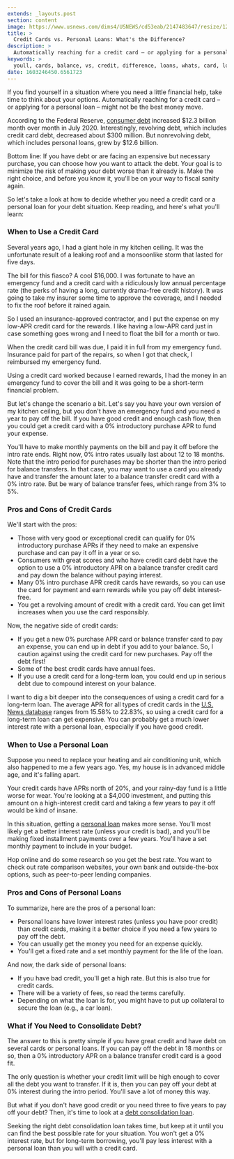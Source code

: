 ```yaml
--- 
extends: _layouts.post 
section: content 
image: https://www.usnews.com/dims4/USNEWS/cd53eab/2147483647/resize/1200x%3E/quality/85/?url=http%3A%2F%2Fmedia.beam.usnews.com%2F37%2Fc8%2F6661f28b4c37b590cd63c3c2e30d%2F200423-checkingcreditreport-stock.jpg 
title: > 
  Credit Cards vs. Personal Loans: What's the Difference? 
description: > 
  Automatically reaching for a credit card – or applying for a personal loan – might not be the best money move.Interestingly, revolving debt, which includes credit card debt, decreased about $300 million.So let's take a look at how to decide whether you need a credit card or a personal loan for your debt situation.So I used an insurance-approved contractor, and I put the expense on my low-APR credit card for the rewards.You get a revolving amount of credit with a credit card. 
keywords: > 
  youll, cards, balance, vs, credit, difference, loans, whats, card, loan, need, rate, personal, pay, debt 
date: 1603246450.6561723 
--- 
```

<div><p>If you find yourself in a situation where you need a little financial help, take time to think about your options. Automatically reaching for a credit card &#8211; or applying for a personal loan &#8211; might not be the best money move.</p><p>According to the Federal Reserve, <a href="https://www.federalreserve.gov/releases/g19/current/" target="_blank">consumer debt</a> increased $12.3 billion month over month in July 2020. Interestingly, revolving debt, which includes credit card debt, decreased about $300 million. But nonrevolving debt, which includes personal loans, grew by $12.6 billion.</p><p>Bottom line: If you have debt or are facing an expensive but necessary purchase, you can choose how you want to attack the debt. Your goal is to minimize the risk of making your debt worse than it already is. Make the right choice, and before you know it, you'll be on your way to fiscal sanity again. </p><p>So let's take a look at how to decide whether you need a credit card or a personal loan for your debt situation. Keep reading, and here's what you'll learn:</p><p></p><p size="5" class="Raw-slyvem-0 ftSHuE"><h3 class="heading-large">When to Use a Credit Card</h3></p><p></p><p>Several years ago, I had a giant hole in my kitchen ceiling. It was the unfortunate result of a leaking roof and a monsoonlike storm that lasted for five days.</p><p>The bill for this fiasco? A cool $16,000. I was fortunate to have an emergency fund and a credit card with a ridiculously low annual percentage rate (the perks of having a long, currently drama-free credit history). It was going to take my insurer some time to approve the coverage, and I needed to fix the roof before it rained again.</p><p>So I used an insurance-approved contractor, and I put the expense on my low-APR credit card for the rewards. I like having a low-APR card just in case something goes wrong and I need to float the bill for a month or two. </p><p>When the credit card bill was due, I paid it in full from my emergency fund. Insurance paid for part of the repairs, so when I got that check, I reimbursed my emergency fund.</p><p>Using a credit card worked because I earned rewards, I had the money in an emergency fund to cover the bill and it was going to be a short-term financial problem.</p><p>But let's change the scenario a bit. Let's say you have your own version of my kitchen ceiling, but you don't have an emergency fund and you need a year to pay off the bill. If you have good credit and enough cash flow, then you could get a credit card with a 0% introductory purchase APR to fund your expense. </p><p>You'll have to make monthly payments on the bill and pay it off before the intro rate ends. Right now, 0% intro rates usually last about 12 to 18 months. Note that the intro period for purchases may be shorter than the intro period for balance transfers. In that case, you may want to use a card you already have and transfer the amount later to a balance transfer credit card with a 0% intro rate. But be wary of balance transfer fees, which range from 3% to 5%. </p><p></p><p size="5" class="Raw-slyvem-0 ftSHuE"><h3 class="heading-large">Pros and Cons of Credit Cards</h3></p><p></p><p>We'll start with the pros:</p><ul>
 <li>Those with very good or exceptional credit can qualify for 0% introductory purchase APRs if they need to make an expensive purchase and can pay it off in a year or so.</li>
 <li>Consumers with great scores and who have credit card debt have the option to use a 0% introductory APR on a balance transfer credit card and pay down the balance without paying interest. </li>
 <li>Many 0% intro purchase APR credit cards have rewards, so you can use the card for payment and earn rewards while you pay off debt interest-free. </li>
 <li>You get a revolving amount of credit with a credit card. You can get limit increases when you use the card responsibly.</li>
</ul><p>Now, the negative side of credit cards:</p><ul>
 <li>If you get a new 0% purchase APR card or balance transfer card to pay an expense, you can end up in debt if you add to your balance. So, I caution against using the credit card for new purchases. Pay off the debt first!</li>
 <li>Some of the best credit cards have annual fees.</li>
 <li>If you use a credit card for a long-term loan, you could end up in serious debt due to compound interest on your balance.</li>
</ul><p>I want to dig a bit deeper into the consequences of using a credit card for a long-term loan. The average APR for all types of credit cards in the <a href="https://creditcards.usnews.com/articles/average-apr#:~:text=Current%20Credit%20Card%20APR%20Averages&amp;text=The%20average%20APR%20for%20all,is%2015.53%25%20to%2022.76%25.">U.S. News database</a> ranges from 15.58% to 22.83%, so using a credit card for a long-term loan can get expensive. You can probably get a much lower interest rate with a personal loan, especially if you have good credit.</p><p></p><p size="5" class="Raw-slyvem-0 ftSHuE"><h3 class="heading-large">When to Use a Personal Loan</h3></p><p></p><p>Suppose you need to replace your heating and air conditioning unit, which also happened to me a few years ago. Yes, my house is in advanced middle age, and it's falling apart. </p><p>Your credit cards have APRs north of 20%, and your rainy-day fund is a little worse for wear. You're looking at a $4,000 investment, and putting this amount on a high-interest credit card and taking a few years to pay it off would be kind of insane.</p><p>In this situation, getting a <a href="https://loans.usnews.com/personal">personal loan</a> makes more sense. You'll most likely get a better interest rate (unless your credit is bad), and you'll be making fixed installment payments over a few years. You'll have a set monthly payment to include in your budget.</p><p>Hop online and do some research so you get the best rate. You want to check out rate comparison websites, your own bank and outside-the-box options, such as peer-to-peer lending companies. </p><p></p><p size="5" class="Raw-slyvem-0 ftSHuE"><h3 class="heading-large">Pros and Cons of Personal Loans</h3></p><p></p><p>To summarize, here are the pros of a personal loan:</p><ul>
 <li> Personal loans have lower interest rates (unless you have poor credit) than credit cards, making it a better choice if you need a few years to pay off the debt.</li>
 <li> You can usually get the money you need for an expense quickly.</li>
 <li> You'll get a fixed rate and a set monthly payment for the life of the loan.</li>
</ul><p> And now, the dark side of personal loans:</p><ul>
 <li> If you have bad credit, you'll get a high rate. But this is also true for credit cards.</li>
 <li> There will be a variety of fees, so read the terms carefully. </li>
 <li> Depending on what the loan is for, you might have to put up collateral to secure the loan (e.g., a car loan).</li>
</ul><p> </p><p size="5" class="Raw-slyvem-0 ftSHuE"><h3 class="heading-large">What if You Need to Consolidate Debt?</h3></p><p></p><p>The answer to this is pretty simple if you have great credit and have debt on several cards or personal loans. If you can pay off the debt in 18 months or so, then a 0% introductory APR on a balance transfer credit card is a good fit. </p><p>The only question is whether your credit limit will be high enough to cover all the debt you want to transfer. If it is, then you can pay off your debt at 0% interest during the intro period. You'll save a lot of money this way.</p><p>But what if you don't have good credit or you need three to five years to pay off your debt? Then, it's time to look at a <a href="https://loans.usnews.com/debt-consolidation">debt consolidation loan</a>.</p><p>Seeking the right debt consolidation loan takes time, but keep at it until you can find the best possible rate for your situation. You won't get a 0% interest rate, but for long-term borrowing, you'll pay less interest with a personal loan than you will with a credit card.<br></p></div>